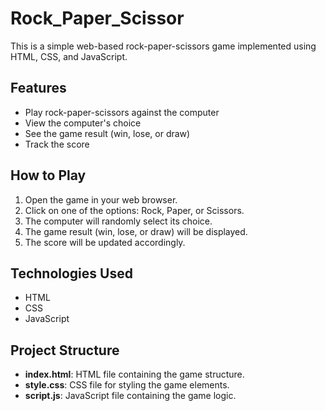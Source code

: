 # Rock_Paper_Scissor

This is a simple web-based rock-paper-scissors game implemented using HTML, CSS, and JavaScript.

## Features

- Play rock-paper-scissors against the computer
- View the computer's choice
- See the game result (win, lose, or draw)
- Track the score

## How to Play

1. Open the game in your web browser.
2. Click on one of the options: Rock, Paper, or Scissors.
3. The computer will randomly select its choice.
4. The game result (win, lose, or draw) will be displayed.
5. The score will be updated accordingly.

## Technologies Used

- HTML
- CSS
- JavaScript

## Project Structure

- **index.html**: HTML file containing the game structure.
- **style.css**: CSS file for styling the game elements.
- **script.js**: JavaScript file containing the game logic.
